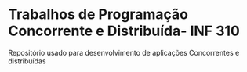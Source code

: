# Trabalhos de Programação Concorrente e Distribuída- INF 310
 Repositório usado para desenvolvimento de aplicações Concorrentes e distribuídas
